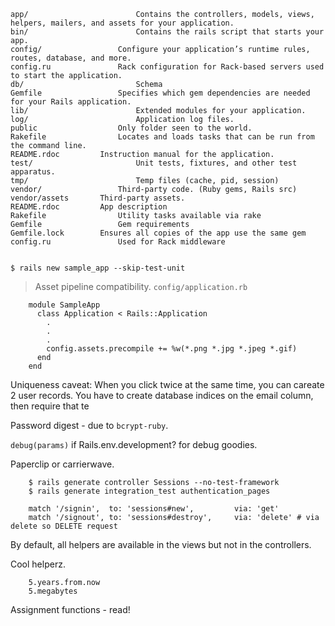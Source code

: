 	app/						Contains the controllers, models, views, helpers, mailers, and assets for your application.
	bin/						Contains the rails script that starts your app.
	config/					Configure your application’s runtime rules, routes, database, and more.
	config.ru				Rack configuration for Rack-based servers used to start the application.
	db/							Schema
	Gemfile					Specifies which gem dependencies are needed for your Rails application.
	lib/						Extended modules for your application.
	log/						Application log files.
	public					Only folder seen to the world.
	Rakefile				Locates and loads tasks that can be run from the command line.
	README.rdoc			Instruction manual for the application.
	test/						Unit tests, fixtures, and other test apparatus.
	tmp/						Temp files (cache, pid, session)
	vendor/					Third-party code. (Ruby gems, Rails src)
	vendor/assets		Third-party assets.
	README.rdoc			App description
	Rakefile				Utility tasks available via rake
	Gemfile					Gem requirements
	Gemfile.lock		Ensures all copies of the app use the same gem
	config.ru				Used for Rack middleware


	$ rails new sample_app --skip-test-unit

> Asset pipeline compatibility. `config/application.rb`

		module SampleApp
		  class Application < Rails::Application
		    .
		    .
		    .
		    config.assets.precompile += %w(*.png *.jpg *.jpeg *.gif)
		  end
		end

Uniqueness caveat: When you click twice at the same time, you can careate 2 user records. You have to create database indices on the email column, then require that te

Password digest - due to `bcrypt-ruby`.

`debug(params)` if Rails.env.development? for debug goodies.

Paperclip or carrierwave.

		$ rails generate controller Sessions --no-test-framework
		$ rails generate integration_test authentication_pages

		match '/signin',  to: 'sessions#new',         via: 'get'
		match '/signout', to: 'sessions#destroy',     via: 'delete' # via delete so DELETE request

By default, all helpers are available in the views but not in the controllers.

Cool helperz.
		
		5.years.from.now
		5.megabytes

Assignment functions - read!












